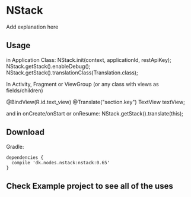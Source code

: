 # NStack

Add explanation here

## Usage

in Application Class:
NStack.init(context, applicationId, restApiKey);
NStack.getStack().enableDebug();
NStack.getStack().translationClass(Translation.class);
        
In Activity, Fragment or ViewGroup (or any class with views as fields/children)

@BindView(R.id.text_view)
@Translate("section.key")
TextView textView;

and in onCreate/onStart or onResume:
NStack.getStack().translate(this);

<h2>Download</h2>

Gradle: 

    dependencies {
      compile 'dk.nodes.nstack:nstack:0.65'
    }

## Check Example project to see all of the uses
